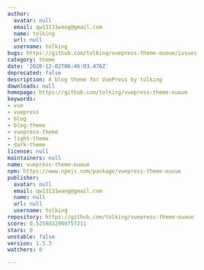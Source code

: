 ```yaml
---
author:
  avatar: null
  email: qw13131wang@gmail.com
  name: tolking
  url: null
  username: tolking
bugs: https://github.com/tolking/vuepress-theme-ououe/issues
category: theme
date: '2020-12-02T06:46:03.476Z'
deprecated: false
description: A blog theme for VuePress by tolking
downloads: null
homepage: https://github.com/tolking/vuepress-theme-ououe
keywords:
- vue
- vuepress
- blog
- blog-theme
- vuepress-theme
- light-theme
- dark-theme
license: null
maintainers: null
name: vuepress-theme-ououe
npm: https://www.npmjs.com/package/vuepress-theme-ououe
publisher:
  avatar: null
  email: qw13131wang@gmail.com
  name: null
  url: null
  username: tolking
repository: https://github.com/tolking/vuepress-theme-ououe
score: 0.5258032909757211
stars: 0
unstable: false
version: 1.5.3
watchers: 0

---
```


